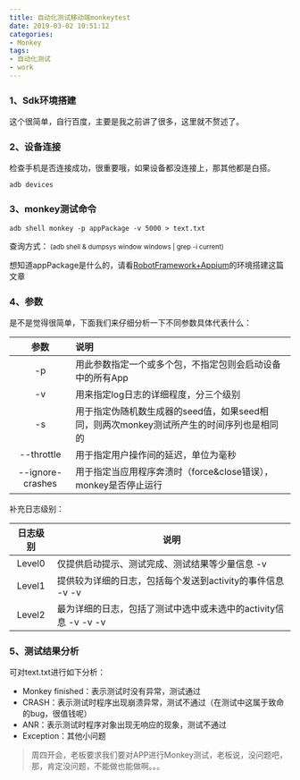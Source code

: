 ```yaml
---
title: 自动化测试移动端monkeytest
date: 2019-03-02 10:51:12
categories: 
- Monkey
tags: 
- 自动化测试
- work
---
```


### 1、Sdk环境搭建

这个很简单，自行百度，主要是我之前讲了很多，这里就不赘述了。

### 2、设备连接

检查手机是否连接成功，很重要哦，如果设备都没连接上，那其他都是白搭。

```
adb devices
```

### 3、monkey测试命令

```
adb shell monkey -p appPackage -v 5000 > text.txt
```

查询方式：<small>  (adb shell & dumpsys window windows | grep -i current)</small>

想知道appPackage是什么的，请看[RobotFramework+Appium](https://yuti.site/2019/02/22/RF-Appium/)的环境搭建这篇文章

### 4、参数

是不是觉得很简单，下面我们来仔细分析一下不同参数具体代表什么：

|       参数       | 说明                                                         |
| :--------------: | :----------------------------------------------------------- |
|        -p        | 用此参数指定一个或多个包，不指定包则会启动设备中的所有App    |
|        -v        | 用来指定log日志的详细程度，分三个级别                        |
|        -s        | 用于指定伪随机数生成器的seed值，如果seed相同，则两次monkey测试所产生的时间序列也是相同的 |
|    --throttle    | 用于指定用户操作间的延迟，单位为毫秒                         |
| --ignore-crashes | 用于指定当应用程序奔溃时（force&close错误），monkey是否停止运行 |

补充日志级别：

| 日志级别 | 说明                                                         |
| :------: | ------------------------------------------------------------ |
|  Level0  | 仅提供启动提示、测试完成、测试结果等少量信息  -v             |
|  Level1  | 提供较为详细的日志，包括每个发送到activity的事件信息  -v -v  |
|  Level2  | 最为详细的日志，包括了测试中选中或未选中的activity信息  -v -v -v |

### 5、测试结果分析

可对text.txt进行如下分析：

* Monkey finished：表示测试时没有异常，测试通过
* CRASH：表示测试时程序出现崩溃异常，测试不通过（在测试中这属于致命的bug，很值钱呢）
* ANR：表示测试时程序对象出现无响应的现象，测试不通过
* Exception：其他小问题



> 周四开会，老板要求我们要对APP进行Monkey测试，老板说，没问题吧，那，肯定没问题，不能做也能做啊。。。

